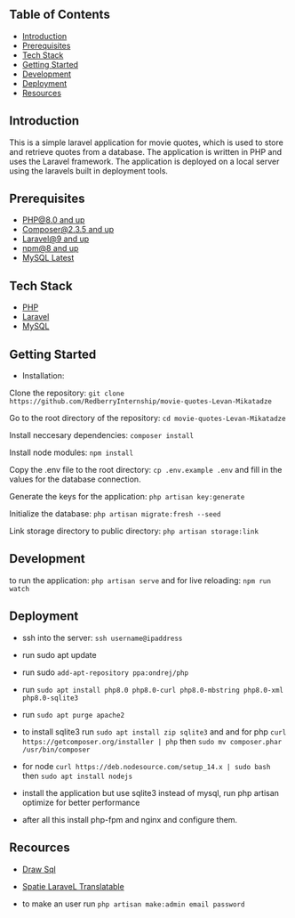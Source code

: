 ## Table of Contents

-   [Introduction](#introduction)
-   [Prerequisites](#prerequisites)
-   [Tech Stack](#tech-stack)
-   [Getting Started](#getting-started)
-   [Development](#development)
-   [Deployment](#deployment)
-   [Resources](#resources)

## Introduction

<p> This is a simple laravel application for movie quotes,
    which is used to store and retrieve quotes from a database.
    The application is written in PHP and uses the Laravel framework.
    The application is deployed on a local server using the laravels built in deployment tools.

 </p>

## Prerequisites

-   [PHP@8.0 and up ](#https://www.php.net/downloads)
-   [Composer@2.3.5 and up ](#https://getcomposer.org/download/)
-   [Laravel@9 and up](#https://laravel.com/docs/7.x/installation)
-   [npm@8 and up](#https://nodejs.org/en/download/)
-   [MySQL Latest](#https://www.mysql.com/downloads/)

## Tech Stack

-   [PHP](#https://www.php.net/)
-   [Laravel](#https://laravel.com/)
-   [MySQL](#https://www.mysql.com/)

## Getting Started

-   Installation:

Clone the repository: `git clone https://github.com/RedberryInternship/movie-quotes-Levan-Mikatadze`

Go to the root directory of the repository: `cd movie-quotes-Levan-Mikatadze`

Install neccesary dependencies: `composer install`

Install node modules: `npm install`

Copy the .env file to the root directory: `cp .env.example .env`
and fill in the values for the database connection.

Generate the keys for the application: `php artisan key:generate`

Initialize the database: `php artisan migrate:fresh --seed`

Link storage directory to public directory: `php artisan storage:link`

## Development

to run the application: `php artisan serve`
and for live reloading: `npm run watch`

## Deployment

-   ssh into the server: `ssh username@ipaddress`
-   run sudo apt update
-   run sudo `add-apt-repository ppa:ondrej/php`
-   run `sudo apt install php8.0 php8.0-curl php8.0-mbstring php8.0-xml php8.0-sqlite3`
-   run `sudo apt purge apache2`
-   to install sqlite3 run `sudo apt install zip sqlite3` and and for php `curl https://getcomposer.org/installer | php` then `sudo mv composer.phar /usr/bin/composer`
-   for node `curl https://deb.nodesource.com/setup_14.x | sudo bash ` then `sudo apt install nodejs`

-   install the application but use sqlite3 instead of mysql, run php artisan optimize for better performance

-   after all this install php-fpm and nginx and configure them.

## Recources

-   [Draw Sql](#https://drawsql.app/redberry-18/diagrams/moviequotes)
-   [Spatie LaraveL Translatable](#https://spatie.be/docs/laravel-translatable/v6/introduction)

-   to make an user run `php artisan make:admin email password`
